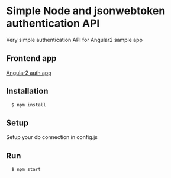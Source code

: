 # Simple Node and jsonwebtoken authentication API

Very simple authentication API for Angular2 sample app

## Frontend app
[Angular2 auth app](https://github.com/Michal83/angular2-auth)

## Installation
```
  $ npm install
```

## Setup
Setup your db connection in config.js

## Run
```
  $ npm start
```
